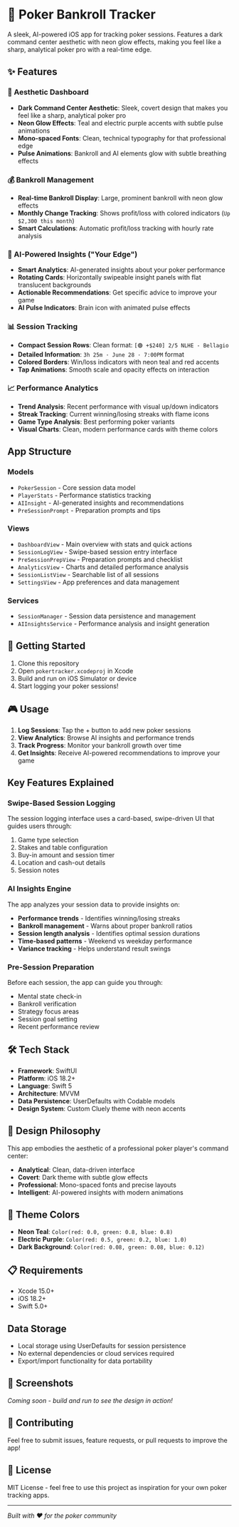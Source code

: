 # 🎯 Poker Bankroll Tracker

A sleek, AI-powered iOS app for tracking poker sessions. Features a dark command center aesthetic with neon glow effects, making you feel like a sharp, analytical poker pro with a real-time edge.

## ✨ Features

### 🎨 Aesthetic Dashboard
- **Dark Command Center Aesthetic**: Sleek, covert design that makes you feel like a sharp, analytical poker pro
- **Neon Glow Effects**: Teal and electric purple accents with subtle pulse animations
- **Mono-spaced Fonts**: Clean, technical typography for that professional edge
- **Pulse Animations**: Bankroll and AI elements glow with subtle breathing effects

### 💰 Bankroll Management
- **Real-time Bankroll Display**: Large, prominent bankroll with neon glow effects
- **Monthly Change Tracking**: Shows profit/loss with colored indicators (`Up $2,300 this month`)
- **Smart Calculations**: Automatic profit/loss tracking with hourly rate analysis

### 🧠 AI-Powered Insights ("Your Edge")
- **Smart Analytics**: AI-generated insights about your poker performance
- **Rotating Cards**: Horizontally swipeable insight panels with flat translucent backgrounds
- **Actionable Recommendations**: Get specific advice to improve your game
- **AI Pulse Indicators**: Brain icon with animated pulse effects

### 📊 Session Tracking
- **Compact Session Rows**: Clean format: `[🟢 +$240] 2/5 NLHE - Bellagio`
- **Detailed Information**: `3h 25m · June 28 · 7:00PM` format
- **Colored Borders**: Win/loss indicators with neon teal and red accents
- **Tap Animations**: Smooth scale and opacity effects on interaction

### 📈 Performance Analytics
- **Trend Analysis**: Recent performance with visual up/down indicators
- **Streak Tracking**: Current winning/losing streaks with flame icons
- **Game Type Analysis**: Best performing poker variants
- **Visual Charts**: Clean, modern performance cards with theme colors

## App Structure

### Models
- `PokerSession` - Core session data model
- `PlayerStats` - Performance statistics tracking
- `AIInsight` - AI-generated insights and recommendations
- `PreSessionPrompt` - Preparation prompts and tips

### Views
- `DashboardView` - Main overview with stats and quick actions
- `SessionLogView` - Swipe-based session entry interface
- `PreSessionPrepView` - Preparation prompts and checklist
- `AnalyticsView` - Charts and detailed performance analysis
- `SessionListView` - Searchable list of all sessions
- `SettingsView` - App preferences and data management

### Services
- `SessionManager` - Session data persistence and management
- `AIInsightsService` - Performance analysis and insight generation

## 🚀 Getting Started

1. Clone this repository
2. Open `pokertracker.xcodeproj` in Xcode
3. Build and run on iOS Simulator or device
4. Start logging your poker sessions!

## 🎮 Usage

1. **Log Sessions**: Tap the + button to add new poker sessions
2. **View Analytics**: Browse AI insights and performance trends
3. **Track Progress**: Monitor your bankroll growth over time
4. **Get Insights**: Receive AI-powered recommendations to improve your game

## Key Features Explained

### Swipe-Based Session Logging
The session logging interface uses a card-based, swipe-driven UI that guides users through:
1. Game type selection
2. Stakes and table configuration
3. Buy-in amount and session timer
4. Location and cash-out details
5. Session notes

### AI Insights Engine
The app analyzes your session data to provide insights on:
- **Performance trends** - Identifies winning/losing streaks
- **Bankroll management** - Warns about proper bankroll ratios
- **Session length analysis** - Identifies optimal session durations
- **Time-based patterns** - Weekend vs weekday performance
- **Variance tracking** - Helps understand result swings

### Pre-Session Preparation
Before each session, the app can guide you through:
- Mental state check-in
- Bankroll verification
- Strategy focus areas
- Session goal setting
- Recent performance review

## 🛠 Tech Stack

- **Framework**: SwiftUI
- **Platform**: iOS 18.2+
- **Language**: Swift 5
- **Architecture**: MVVM
- **Data Persistence**: UserDefaults with Codable models
- **Design System**: Custom Cluely theme with neon accents

## 🎯 Design Philosophy

This app embodies the aesthetic of a professional poker player's command center:
- **Analytical**: Clean, data-driven interface
- **Covert**: Dark theme with subtle glow effects
- **Professional**: Mono-spaced fonts and precise layouts
- **Intelligent**: AI-powered insights with modern animations

## 🎨 Theme Colors

- **Neon Teal**: `Color(red: 0.0, green: 0.8, blue: 0.8)`
- **Electric Purple**: `Color(red: 0.5, green: 0.2, blue: 1.0)`
- **Dark Background**: `Color(red: 0.08, green: 0.08, blue: 0.12)`

## 📋 Requirements

- Xcode 15.0+
- iOS 18.2+
- Swift 5.0+

## Data Storage

- Local storage using UserDefaults for session persistence
- No external dependencies or cloud services required
- Export/import functionality for data portability

## 📱 Screenshots

*Coming soon - build and run to see the design in action!*

## 🤝 Contributing

Feel free to submit issues, feature requests, or pull requests to improve the app!

## 📄 License

MIT License - feel free to use this project as inspiration for your own poker tracking apps.

---

*Built with ❤️ for the poker community*
